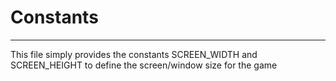 # Constants


---

This file simply provides the constants SCREEN_WIDTH and SCREEN_HEIGHT to define the screen/window size for the game
